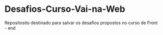 # Desafios-Curso-Vai-na-Web
Repositosito destinado para salvar os desafios propostos no curso de Front - end
